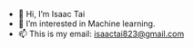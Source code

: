 - 👋 Hi, I’m Isaac Tai
- 👀 I’m interested in Machine learning.
- 📫 This is my email: isaactai823@gmail.com

<!---
Isaactcy/Isaactcy is a ✨ special ✨ repository because its `README.md` (this file) appears on your GitHub profile.
You can click the Preview link to take a look at your changes.
--->
